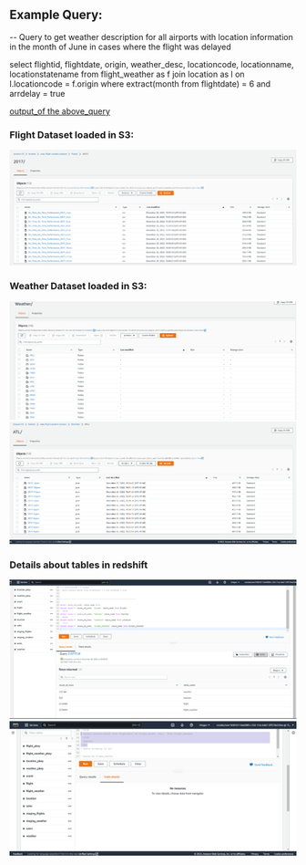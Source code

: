 ## Example Query:

-- Query to get weather description for all airports with location information in the month of June in cases where the flight was delayed
<p>select 
flightid, 
flightdate,
origin,
weather_desc,
locationcode,
locationname,
locationstatename
from 
flight_weather as f
join 
location as l
on 
l.locationcode = f.origin
where extract(month from flightdate) = 6 and arrdelay = true
</p>

[output_of the above_query](https://github.com/ishita-mahajan-26/Flight-Weather-Data-Insight/blob/main/210548-1672080909202.csv)

### Flight Dataset loaded in S3: 

![flight_s3](https://github.com/ishita-mahajan-26/Flight-Weather-Data-Insight/blob/main/snapshots/flight_s3.png)

### Weather Dataset loaded in S3:

![ETL](https://github.com/ishita-mahajan-26/Flight-Weather-Data-Insight/blob/main/snapshots/weather_s3.png)
![ETL](https://github.com/ishita-mahajan-26/Flight-Weather-Data-Insight/blob/main/snapshots/weather_json_s3.png)

### Details about tables in redshift

![ETL](https://github.com/ishita-mahajan-26/Flight-Weather-Data-Insight/blob/main/snapshots/table_counts.png)
![ETL](https://github.com/ishita-mahajan-26/Flight-Weather-Data-Insight/blob/main/snapshots/tables_in_redshift.png)
